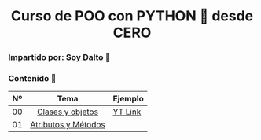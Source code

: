 <h1 align="center">Curso de POO con PYTHON 🐍 desde CERO</h1>

### Impartido por: [Soy Dalto](https://youtu.be/HtKqSJX7VoM)  🔗 

### Contenido 🫙

| Nº   | Tema                                                      | Ejemplo 
|------|:---------------------------------------------------------:|--------------|  
| 00  |  [Clases y objetos](./0-clases_y_objetos.py)               | [YT Link](https://youtu.be/HtKqSJX7VoM?t=899) |
| 01  |  [Atributos y Métodos](./1-attributos_y_constructor.py)|
